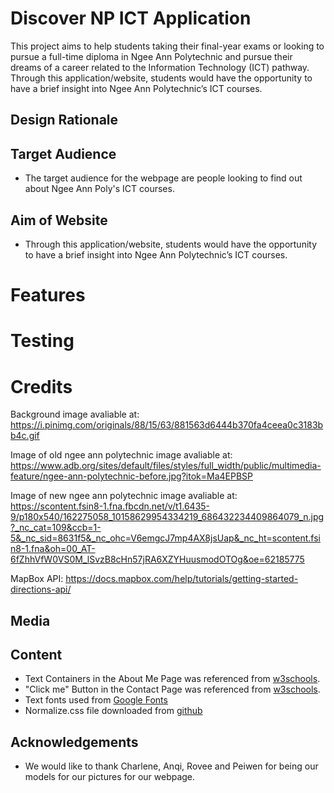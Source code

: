 # Discover NP ICT Application
This project aims to help students taking their final-year exams or looking to pursue a full-time diploma in Ngee Ann Polytechnic and pursue their dreams of a career related to the Information Technology (ICT) pathway. Through this application/website, students would have the opportunity to have a brief insight into Ngee Ann Polytechnic’s ICT courses.
## Design Rationale

## Target Audience
* The target audience for the webpage are people looking to find out about Ngee Ann Poly's ICT courses.
## Aim of Website
* Through this application/website, students would have the opportunity to have a brief insight into Ngee Ann Polytechnic’s ICT courses.

# Features


# Testing

# Credits
Background image avaliable at:
https://i.pinimg.com/originals/88/15/63/881563d6444b370fa4ceea0c3183bb4c.gif

Image of old ngee ann polytechnic image avaliable at:
https://www.adb.org/sites/default/files/styles/full_width/public/multimedia-feature/ngee-ann-polytechnic-before.jpg?itok=Ma4EPBSP

Image of new ngee ann polytechnic image avaliable at:
https://scontent.fsin8-1.fna.fbcdn.net/v/t1.6435-9/p180x540/162275058_10158629954334219_686432234409864079_n.jpg?_nc_cat=109&ccb=1-5&_nc_sid=8631f5&_nc_ohc=V6emgcJ7mp4AX8jsUap&_nc_ht=scontent.fsin8-1.fna&oh=00_AT-6fZhhVfW0VS0M_lSvzB8cHn57jRA6XZYHuusmodOTOg&oe=62185775

MapBox API:
https://docs.mapbox.com/help/tutorials/getting-started-directions-api/

## Media

## Content
* Text Containers in the About Me Page was referenced from [w3schools](https://www.w3schools.com/css/default.asp).
* "Click me" Button in the Contact Page was referenced from [w3schools](https://www.w3schools.com/howto/howto_js_scroll_to_top.asp).
* Text fonts used from [Google Fonts](https://fonts.google.com/)
* Normalize.css file downloaded from [github](https://necolas.github.io/normalize.css/)
## Acknowledgements
* We would like to thank Charlene, Anqi, Rovee and Peiwen for being our models for our pictures for our webpage.
